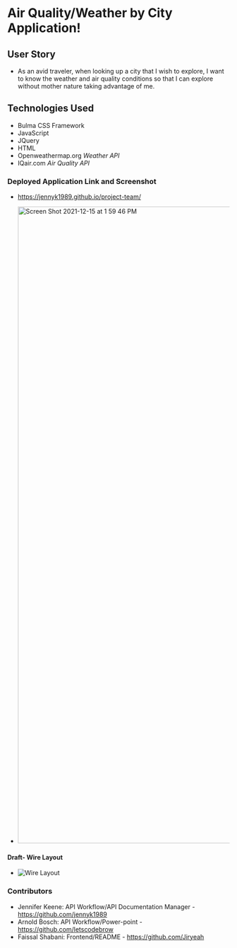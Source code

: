 # Air Quality/Weather by City Application!

## User Story 
- As an avid traveler, when looking up a city that I wish to explore, I want to know the weather and air quality conditions so that I can explore without mother nature taking advantage of me.


## Technologies Used
- Bulma CSS Framework 
- JavaScript 
- JQuery 
- HTML
- Openweathermap.org *Weather API*
- IQair.com *Air Quality API*






### Deployed Application Link and Screenshot
- https://jennyk1989.github.io/project-team/

- <img width="1440" alt="Screen Shot 2021-12-15 at 1 59 46 PM" src="https://user-images.githubusercontent.com/92201576/146256581-8021b206-cf5f-4fdc-9ddf-6841cde1bbc8.png">



#### Draft- Wire Layout
- ![Wire Layout](https://user-images.githubusercontent.com/92201576/145103687-c705e433-1fff-4ba9-ae0c-5eeadcf0756e.png)


### Contributors 
- Jennifer Keene: API Workflow/API Documentation Manager - https://github.com/jennyk1989
- Arnold Bosch: API Workflow/Power-point - https://github.com/letscodebrow
- Faissal Shabani: Frontend/README - https://github.com/Jiryeah